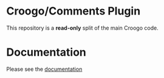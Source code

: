 # Croogo/Comments Plugin

This repository is a **read-only** split of the main Croogo code.

# Documentation

Please see the [documentation](http://docs.vamshop.com/3.0)
